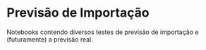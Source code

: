 # Previsão de Importação  

Notebooks contendo diversos testes de previsão de importação e (futuramente) a previsão real.